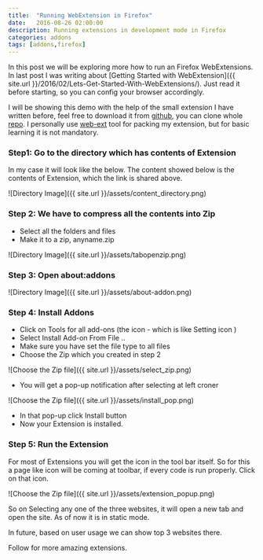 ```yaml
---
title:  "Running WebExtension in Firefox"
date:   2016-08-26 02:00:00
description: Running extensions in development mode in Firefox
categories: addons
tags: [addons,firefox]
---
```


In this post we will be exploring more how to run an Firefox WebExtensions. In last post I was writing about [Getting Started with WebExtension]({{ site.url }}/2016/02/Lets-Get-Started-With-WebExtensions/). Just read it before starting, so you can config your browser accordingly. 


I will be showing this demo with the help of the small extension I have written before, feel free to download it from [github](https://github.com/iamVP7/MyExtensions/tree/master/tabopen/Firefox), you can clone whole [repo](https://github.com/iamVP7/MyExtensions/).  I personally use [web-ext](https://github.com/mozilla/web-ext) tool for packing my extension, but for basic learning it is not mandatory.


### Step1: Go to the directory which has contents of Extension

In my case it will look like the below. The content showed below is the contents of Extension, which the link is shared above.

![Directory Image]({{  site.url }}/assets/content_directory.png)

### Step 2: We have to compress all the contents into Zip

- Select all the folders and files
- Make it to a zip, anyname.zip

![Directory Image]({{  site.url }}/assets/tabopenzip.png)


### Step 3: Open about:addons

![Directory Image]({{  site.url }}/assets/about-addon.png)

### Step 4: Install Addons

- Click on Tools for all add-ons (the icon - which is like Setting icon )
- Select Install Add-on From File ..
- Make sure you have set the file type to all files
- Choose the Zip which you created in step 2

![Choose the Zip file]({{  site.url }}/assets/select_zip.png)

- You will get a pop-up notification after selecting at left croner

![Choose the Zip file]({{  site.url }}/assets/install_pop.png)

- In that pop-up click Install button
- Now your Extension is installed.

### Step 5: Run the Extension

For most of Extensions you will get the icon in the tool bar itself. So for this a page like icon will be coming at toolbar, if every code is run properly. Click on that icon.

![Choose the Zip file]({{  site.url }}/assets/extension_popup.png)

So on Selecting any one of the three websites, it will open a new tab and open the site. As of now it is in static mode.

In future, based on user usage we can show top 3 websites there. 

Follow for more amazing extensions.

